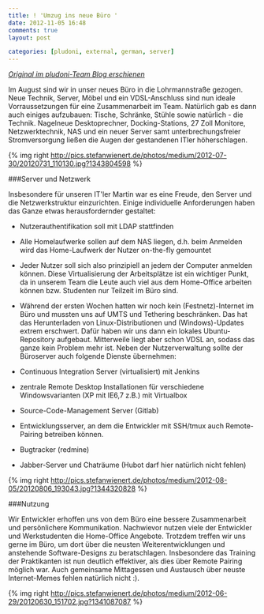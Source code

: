 ```yaml
---
title: ! 'Umzug ins neue Büro '
date: 2012-11-05 16:48
comments: true
layout: post

categories: [pludoni, external, german, server]
---
```

<em><i><a href='http://www.pludoni.de/node/1105' rel='canonical'>Original im pludoni-Team Blog erschienen</a></i></em>

 Im August sind wir in unser neues Büro in die Lohrmannstraße gezogen. Neue Technik, Server, Möbel und ein VDSL-Anschluss sind nun ideale Vorraussetzungen für eine Zusammenarbeit im Team. 
 Natürlich gab es dann auch einiges aufzubauen: Tische, Schränke, Stühle sowie natürlich - die Technik. Nagelneue Desktoprechner, Docking-Stations, 27 Zoll Monitore, Netzwerktechnik, NAS und ein neuer Server samt unterbrechungsfreier Stromversorgung ließen die Augen der gestandenen ITler höherschlagen. 

{% img right http://pics.stefanwienert.de/photos/medium/2012-07-30/20120731_110130.jpg?1343804598 %}

###Server und Netzwerk

 Insbesondere für unseren IT'ler Martin war es eine Freude, den Server und die Netzwerkstruktur einzurichten. Einige individuelle Anforderungen haben das Ganze etwas herausfordernder gestaltet: 

* Nutzerauthentifikation soll mit LDAP stattfinden
* Alle Homelaufwerke sollen auf dem NAS liegen, d.h. beim Anmelden wird das Home-Laufwerk der Nutzer on-the-fly gemountet
* Jeder Nutzer soll sich also prinzipiell an jedem der Computer anmelden können. Diese Virtualisierung der Arbeitsplätze ist ein wichtiger Punkt, da in unserem Team die Leute auch viel aus dem Home-Office arbeiten können bzw. Studenten nur Teilzeit im Büro sind.
* Während der ersten Wochen hatten wir noch kein (Festnetz)-Internet im Büro und mussten uns auf UMTS und Tethering beschränken. Das hat das Herunterladen von Linux-Distributionen und (Windows)-Updates extrem erschwert. Dafür haben wir uns dann ein lokales Ubuntu-Repository aufgebaut. Mitterweile liegt aber schon VDSL an, sodass das ganze kein Problem mehr ist.
 Neben der Nutzerverwaltung sollte der Büroserver auch folgende Dienste übernehmen: 

* Continuous Integration Server (virtualisiert) mit Jenkins
* zentrale Remote Desktop Installationen für verschiedene Windowsvarianten (XP mit IE6,7 z.B.) mit Virtualbox
* Source-Code-Management Server (Gitlab)
* Entwicklungsserver, an dem die Entwickler mit SSH/tmux auch Remote-Pairing betreiben können.
* Bugtracker (redmine)
* Jabber-Server und Chaträume (Hubot darf hier natürlich nicht fehlen)


{% img right http://pics.stefanwienert.de/photos/medium/2012-08-05/20120806_193043.jpg?1344320828 %}

###Nutzung

 Wir Entwickler erhoffen uns von dem Büro eine bessere Zusammenarbeit und persönlichere Kommunikation. Nachwievor nutzen viele der Entwickler und Werkstudenten die Home-Office Angebote. Trotzdem treffen wir uns gerne im Büro, um dort über die neusten Weiterentwicklungen und anstehende Software-Designs zu beratschlagen. Insbesondere das Training der Praktikanten ist nun deutlich effektiver, als dies über Remote Pairing möglich war. Auch gemeinsame Mittagessen und Austausch über neuste Internet-Memes fehlen natürlich nicht :). 

{% img right http://pics.stefanwienert.de/photos/medium/2012-06-29/20120630_151702.jpg?1341087087 %}

